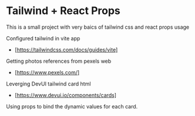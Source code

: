 # Tailwind + React Props

This is a small project with very baics of tailwind css and react props usage

Configured tailwind in vite app
- [https://tailwindcss.com/docs/guides/vite]

Getting photos references from pexels web
- [https://www.pexels.com/]

Leverging DevUI tailwind card html
- [https://www.devui.io/components/cards]

Using props to bind the dynamic values for each card.

